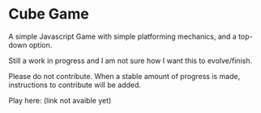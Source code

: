 # Cube Game

A simple Javascript Game with simple platforming mechanics, and a top-down option.

Still a work in progress and I am not sure how I want this to evolve/finish.

Please do not contribute. When a stable amount of progress is made, instructions to contribute will be added.

Play here: (link not avaible yet)
